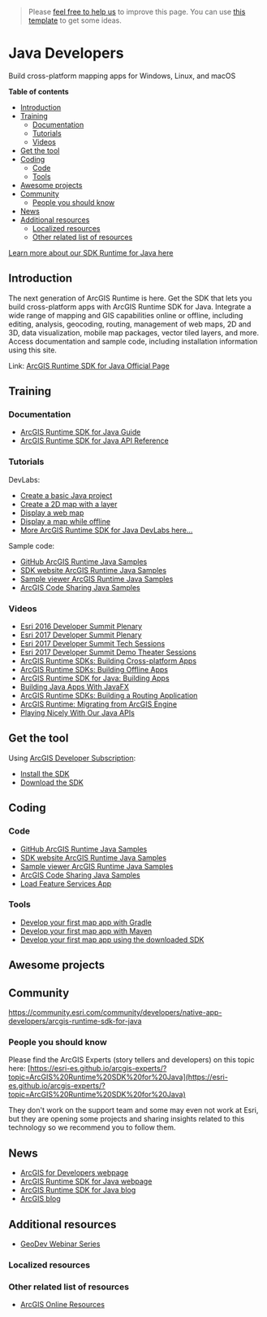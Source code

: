 > Please [feel free to help us](#contributions) to improve this page. You can use [this template](https://github.com/esri-es/awesome-arcgis/blob/master/RESOURCE_PAGE_TEMPLATE.md) to get some ideas.

# Java Developers

Build cross-platform mapping apps for Windows, Linux, and macOS

<!-- START doctoc generated TOC please keep comment here to allow auto update -->
<!-- DON'T EDIT THIS SECTION, INSTEAD RE-RUN doctoc TO UPDATE -->
**Table of contents**

- [Introduction](#introduction)
- [Training](#training)
  - [Documentation](#documentation)
  - [Tutorials](#tutorials)
  - [Videos](#videos)
- [Get the tool](#get-the-tool)
- [Coding](#coding)
  - [Code](#code)
  - [Tools](#tools)
- [Awesome projects](#awesome-projects)
- [Community](#community)
  - [People you should know](#people-you-should-know)
- [News](#news)
- [Additional resources](#additional-resources)
  - [Localized resources](#localized-resources)
  - [Other related list of resources](#other-related-list-of-resources)

<!-- END doctoc generated TOC please keep comment here to allow auto update -->

[Learn more about our SDK Runtime for Java here](https://developers.arcgis.com/java/latest)

## Introduction

The next generation of ArcGIS Runtime is here. Get the SDK that lets you build cross-platform apps with ArcGIS Runtime SDK for Java. Integrate a wide range of mapping and GIS capabilities online or offline, including editing, analysis, geocoding, routing, management of web maps, 2D and 3D, data visualization, mobile map packages, vector tiled layers, and more. Access documentation and sample code, including installation information using this site.

Link: [ArcGIS Runtime SDK for Java Official Page](https://developers.arcgis.com/java/latest/)

## Training
### Documentation

* [ArcGIS Runtime SDK for Java Guide](https://developers.arcgis.com/java/latest/guide/guide.htm)
* [ArcGIS Runtime SDK for Java API Reference](https://developers.arcgis.com/java/latest/api-reference/reference/packages.html)

### Tutorials

DevLabs:
* [Create a basic Java project](https://developers.arcgis.com/labs/java/create-a-basic-java-project/)
* [Create a 2D map with a layer](https://developers.arcgis.com/labs/java/create-a-2d-map-with-a-layer/)
* [Display a web map](https://developers.arcgis.com/labs/java/display-a-web-map/)
* [Display a map while offline](https://developers.arcgis.com/labs/java/display-a-map-while-offline/)
* [More ArcGIS Runtime SDK for Java DevLabs here...](https://developers.arcgis.com/labs/browse/?topic=any&product=Java)

Sample code:
* [GitHub ArcGIS Runtime Java Samples](https://github.com/Esri/arcgis-runtime-samples-java)
* [SDK website ArcGIS Runtime Java Samples](https://developers.arcgis.com/java/latest/sample-code/sample-code.htm)
* [Sample viewer ArcGIS Runtime Java Samples](https://arcgisruntime.maps.arcgis.com/home/item.html?id=e8a58073555e4700ba102aa6e2070dbf)
* [ArcGIS Code Sharing Java Samples](http://codesharing.arcgis.com/)

### Videos

* [Esri 2016 Developer Summit Plenary](https://www.youtube.com/watch?v=Qn7ezk-9iqs&list=PLaPDDLTCmy4ZvztJzqBnGTBoD0Lz9r39S)
* [Esri 2017 Developer Summit Plenary](https://www.youtube.com/watch?v=uHDkhm3QiTY&list=PLaPDDLTCmy4aJoXyro9yWOr2pdIe0mr9A)
* [Esri 2017 Developer Summit Tech Sessions](https://www.youtube.com/watch?v=-gnWpOrv7-4&list=PLaPDDLTCmy4Z844nQ0aFdRCTICoNDPf7E)
* [Esri 2017 Developer Summit Demo Theater Sessions](https://www.youtube.com/watch?v=1J5y8sJ9aKI&list=PLaPDDLTCmy4bhBCELU7lRS7fNF8KHneA_)
* [ArcGIS Runtime SDKs: Building Cross-platform Apps](https://www.youtube.com/watch?v=4tXsOuG_L6U)
* [ArcGIS Runtime SDKs: Building Offline Apps](https://www.youtube.com/watch?v=u6gvlpIPucU)
* [ArcGIS Runtime SDK for Java: Building Apps](https://www.youtube.com/watch?v=yw7adkEay7o)
* [Building Java Apps With JavaFX](https://www.youtube.com/watch?v=0_PR_uVuZRk)
* [ArcGIS Runtime SDKs: Building a Routing Application](https://www.youtube.com/watch?v=E48w7-yyEyg)
* [ArcGIS Runtime: Migrating from ArcGIS Engine](https://www.youtube.com/watch?v=h1lyaH00G6A)
* [Playing Nicely With Our Java APIs](https://www.youtube.com/watch?v=bkXWWpQjo0I)

## Get the tool

Using [ArcGIS Developer Subscription](https://developers.arcgis.com/pricing/):
* [Install the SDK](https://developers.arcgis.com/java/latest/guide/install-the-sdk.htm)
* [Download the SDK](https://developers.arcgis.com/downloads/apis-and-sdks?product=java)

## Coding

### Code

* [GitHub ArcGIS Runtime Java Samples](https://github.com/Esri/arcgis-runtime-samples-java)
* [SDK website ArcGIS Runtime Java Samples](https://developers.arcgis.com/java/latest/sample-code/sample-code.htm)
* [Sample viewer ArcGIS Runtime Java Samples](https://arcgisruntime.maps.arcgis.com/home/item.html?id=e8a58073555e4700ba102aa6e2070dbf)
* [ArcGIS Code Sharing Java Samples](http://codesharing.arcgis.com/)
* [Load Feature Services App](https://github.com/ialixandroae/ArcGIS-Runtime-SDK-for-Java/tree/master/Load%20Feature%20Services%20App)

### Tools

* [Develop your first map app with Gradle](https://developers.arcgis.com/java/latest/guide/develop-your-first-map-app-with-gradle.htm)
* [Develop your first map app with Maven](https://developers.arcgis.com/java/latest/guide/develop-your-first-map-app-with-maven.htm)
* [Develop your first map app using the downloaded SDK](https://developers.arcgis.com/java/latest/guide/develop-your-first-map-app.htm)

## Awesome projects

## Community

https://community.esri.com/community/developers/native-app-developers/arcgis-runtime-sdk-for-java

### People you should know
Please find the ArcGIS Experts (story tellers and developers) on this topic here: [https://esri-es.github.io/arcgis-experts/?topic=ArcGIS%20Runtime%20SDK%20for%20Java](https://esri-es.github.io/arcgis-experts/?topic=ArcGIS%20Runtime%20SDK%20for%20Java)

They don't work on the support team and some may even not work at Esri,
but they are opening some projects and sharing insights related to this
technology so we recommend you to follow them.

## News

* [ArcGIS for Developers webpage](https://developers.arcgis.com/)
* [ArcGIS Runtime SDK for Java webpage](https://developers.arcgis.com/java/)
* [ArcGIS Runtime SDK for Java blog](https://community.esri.com/community/developers/native-app-developers/arcgis-runtime-sdk-for-java/blog)
* [ArcGIS blog](https://blogs.esri.com/esri/arcgis/)

## Additional resources

* [GeoDev Webinar Series](go.esri.com/geodev)

### Localized resources

### Other related list of resources

* [ArcGIS Online Resources](https://arcgisruntime.maps.arcgis.com/home/search.html?q=owner%3A%20ArcGISRuntimeSDK&t=content&start=1&sortOrder=desc&sortField=relevance)



